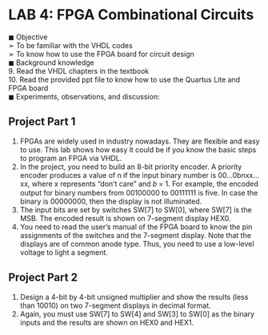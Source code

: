 # LAB 4: FPGA Combinational Circuits
◼ Objective  
➢ To be familiar with the VHDL codes  
➢ To know how to use the FPGA board for circuit design  
◼ Background knowledge  
9. Read the VHDL chapters in the textbook  
10. Read the provided ppt file to know how to use the Quartus Lite and FPGA board  
◼ Experiments, observations, and discussion:  
## Project Part 1  
1. FPGAs are widely used in industry nowadays. They are flexible and easy to use. This lab shows how easy it could be if you know the basic steps to 
program an FPGA via VHDL.  
2. In the project, you need to build an 8-bit priority encoder. A priority encoder produces a value of n if the input binary number is 00…0bnxx…xx, where x 
represents “don’t care” and 𝑏 = 1. For example, the encoded output for binary numbers from 00100000 to 00111111 is five. In case the binary is 
00000000, then the display is not illuminated.  
3. The input bits are set by switches SW[7] to SW[0], where SW[7] is the MSB. The encoded result is shown on 7-segment display HEX0.  
4. You need to read the user’s manual of the FPGA board to know the pin assignments of the switches and the 7-segment display. Note that the 
displays are of common anode type. Thus, you need to use a low-level voltage to light a segment.  
## Project Part 2  
1. Design a 4-bit by 4-bit unsigned multiplier and show the results (less than 10010) on two 7-segment displays in decimal format.   
2. Again, you must use SW[7] to SW[4] and SW[3] to SW[0] as the binary inputs and the results are shown on HEX0 and HEX1.  
